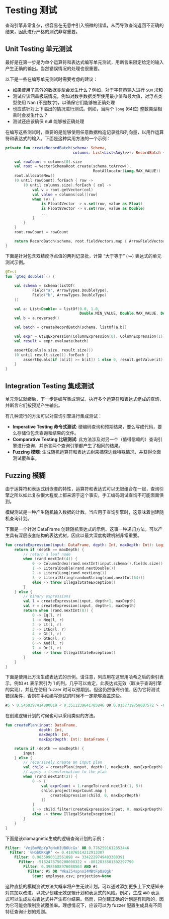 # Testing 测试

查询引擎非常复杂，很容易在无意中引入细微的错误，从而导致查询返回不正确的结果，因此进行严格的测试非常重要。

## Unit Testing 单元测试

最好是在第一步是为单个运算符和表达式编写单元测试，用断言来限定给定的输入产生正确的输出。当然错误情况的处理也很重要。

以下是一些在编写单元测试时需要考虑的建议：

- 如果使用了意外的数据类型会发生什么？例如，对于字符串输入进行 `SUM` 求和
- 测试应该涵盖极端情况，例如对数字数据类型使用最小值和最大值，对浮点类型使用 Nan (不是数字)，以确保它们能够被正确处理
- 也应该针对上下溢出的情况进行测试。例如，当两个 `long` (64位) 整数类型相乘时会发生什么？
- 测试还应该确保 null 能够被正确处理

在编写这些测试时，重要的是能够使用任意数据构造记录批和列向量，以用作运算符和表达式的输入。下面是这种实用方法的一个示例：

```kotlin
private fun createRecordBatch(schema: Schema,
                              columns: List<List<Any?>>): RecordBatch {

    val rowCount = columns[0].size
    val root = VectorSchemaRoot.create(schema.toArrow(),
                                       RootAllocator(Long.MAX_VALUE))
    root.allocateNew()
    (0 until rowCount).forEach { row ->
        (0 until columns.size).forEach { col ->
            val v = root.getVector(col)
            val value = columns[col][row]
            when (v) {
                is Float4Vector -> v.set(row, value as Float)
                is Float8Vector -> v.set(row, value as Double)
                ...
            }
        }
    }
    root.rowCount = rowCount

    return RecordBatch(schema, root.fieldVectors.map { ArrowFieldVector(it) })
}
```

下面是针对包含双精度浮点值的两列记录批，计算 “大于等于” (`>=`) 表达式的单元测试示例。

```kotlin
@Test
fun `gteq doubles`() {

    val schema = Schema(listOf(
            Field("a", ArrowTypes.DoubleType),
            Field("b", ArrowTypes.DoubleType)
    ))

    val a: List<Double> = listOf(0.0, 1.0,
                                 Double.MIN_VALUE, Double.MAX_VALUE, Double.NaN)
    val b = a.reversed()

    val batch = createRecordBatch(schema, listOf(a,b))

    val expr = GtEqExpression(ColumnExpression(0), ColumnExpression(1))
    val result = expr.evaluate(batch)

    assertEquals(a.size, result.size())
    (0 until result.size()).forEach {
        assertEquals(if (a[it] >= b[it]) 1 else 0, result.getValue(it))
    }
}
```

## Integration Testing 集成测试

单元测试就绪后，下一步是编写集成测试，执行多个运算符和表达式组成的查询，并断言它们按预期产生输出。

有几种流行的方法可以对查询引擎进行集成测试：

- **Imperative Testing 命令式测试**: 硬编码查询和预期结果，要么写成代码，要么存储位包含查询和结果的文件。
- **Comparative Testing 比较测试**: 此方法涉及对另一个（值得信赖的）查询引擎进行查询，并断言两个查询引擎都产生了相同的结果。
- **Fuzzing 模糊**: 生成随机运算符和表达式树来捕获边缘特殊情况，并获得全面测试覆盖率。

## Fuzzing 模糊

由于运算符和表达式树嵌套的特性，运算符和表达式可以无限组合在一起，查询引擎之所以如此复杂很大程度上都来源于这个事实，手工编码测试查询不可能面面俱到。

模糊测试是一种产生随机输入数据的计数。当应用于查询引擎时，这意味着创建随机查询计划。

下面是一个针对 DataFrame 创建随机表达式的示例。这事一种递归方法，可以产生具有深层嵌套结构的表达式树，因此以最大深度构建机制非常重要。

```kotlin
fun createExpression(input: DataFrame, depth: Int, maxDepth: Int): LogicalExpr {
    return if (depth == maxDepth) {
        // return a leaf node
        when (rand.nextInt(4)) {
            0 -> ColumnIndex(rand.nextInt(input.schema().fields.size))
            1 -> LiteralDouble(rand.nextDouble())
            2 -> LiteralLong(rand.nextLong())
            3 -> LiteralString(randomString(rand.nextInt(64)))
            else -> throw IllegalStateException()
        }
    } else {
        // binary expressions
        val l = createExpression(input, depth+1, maxDepth)
        val r = createExpression(input, depth+1, maxDepth)
        return when (rand.nextInt(8)) {
            0 -> Eq(l, r)
            1 -> Neq(l, r)
            2 -> Lt(l, r)
            3 -> LtEq(l, r)
            4 -> Gt(l, r)
            5 -> GtEq(l, r)
            6 -> And(l, r)
            7 -> Or(l, r)
            else -> throw IllegalStateException()
        }
    }
}
```

下面是使用此方法生成表达式的示例。请注意，列应用在这里用哈希之后的索引表示，例如 `#1` 表示索引为 1 的列。几乎可以肯定，此表达式无效（取决于查询引擎的实现），并且在使用 fuzzer 时可以预期到。但这仍然很有价值，因为它将测试错误条件，否则在手动编写测试的时候不一定能够涵盖这些。

```kotlin
#5 > 0.5459397414890019 < 0.3511239641785846 OR 0.9137719758607572 > -6938650321297559787 < #0 AND #3 < #4 AND 'qn0NN' OR '1gS46UuarGz2CdeYDJDEW3Go6ScMmRhA3NgPJWMpgZCcML1Ped8haRxOkM9F' >= -8765295514236902140 < 4303905842995563233 OR 'IAseGJesQMOI5OG4KrkitichlFduZGtjXoNkVQI0Alaf2ELUTTIci' = 0.857970478666058 >= 0.8618195163699196 <= '9jaFR2kDX88qrKCh2BSArLq517cR8u2' OR 0.28624225053564 <= 0.6363627130199404 > 0.19648131921514966 >= -567468767705106376 <= #0 AND 0.6582592932801918 = 'OtJ0ryPUeSJCcMnaLngBDBfIpJ9SbPb6hC5nWqeAP1rWbozfkPjcKdaelzc' >= #0 >= -2876541212976899342 = #4 >= -3694865812331663204 = 'gWkQLswcU' != #3 > 'XiXzKNrwrWnQmr3JYojCVuncW9YaeFc' >= 0.5123788261193981 >= #2
```

在创建逻辑计划的时候也可以采用类似的方法。

```kotlin
fun createPlan(input: DataFrame,
               depth: Int,
               maxDepth: Int,
               maxExprDepth: Int): DataFrame {

    return if (depth == maxDepth) {
        input
    } else {
        // recursively create an input plan
        val child = createPlan(input, depth+1, maxDepth, maxExprDepth)
        // apply a transformation to the plan
        when (rand.nextInt(2)) {
            0 -> {
                val exprCount = 1.rangeTo(rand.nextInt(1, 5))
                child.project(exprCount.map {
                    createExpression(child, 0, maxExprDepth)
                })
            }
            1 -> child.filter(createExpression(input, 0, maxExprDepth))
            else -> throw IllegalStateException()
        }
    }
}
```

下面是该diamagnetic生成的逻辑查询计划的示例：

```SQL
Filter: 'VejBmVBpYp7gHxHIUB6UcGx' OR 0.7762591612853446
  Filter: 'vHGbOKKqR' <= 0.41876514212913307
    Filter: 0.9835090312561898 <= 3342229749483308391
      Filter: -5182478750208008322 < -8012833501302297790
        Filter: 0.3985688976088563 AND #1
          Filter: #5 OR 'WkaZ54spnoI4MBtFpQaQgk'
            Scan: employee.csv; projection=None
```

这种直接的模糊测试方法大概率将产生无效计划。可以通过添加更多上下文感知来对其加以改进，以减少创建无效逻辑计划和表达式的风险。例如，生成 `AND` 表达式可以生成左右表达式并产生布尔结果。然而，只创建正确的计划是有风险的，因为它可能会限制测试覆盖率。理想情况下，应该可以为 fuzzer 配置生成具有不同特征查询计划的规则。
